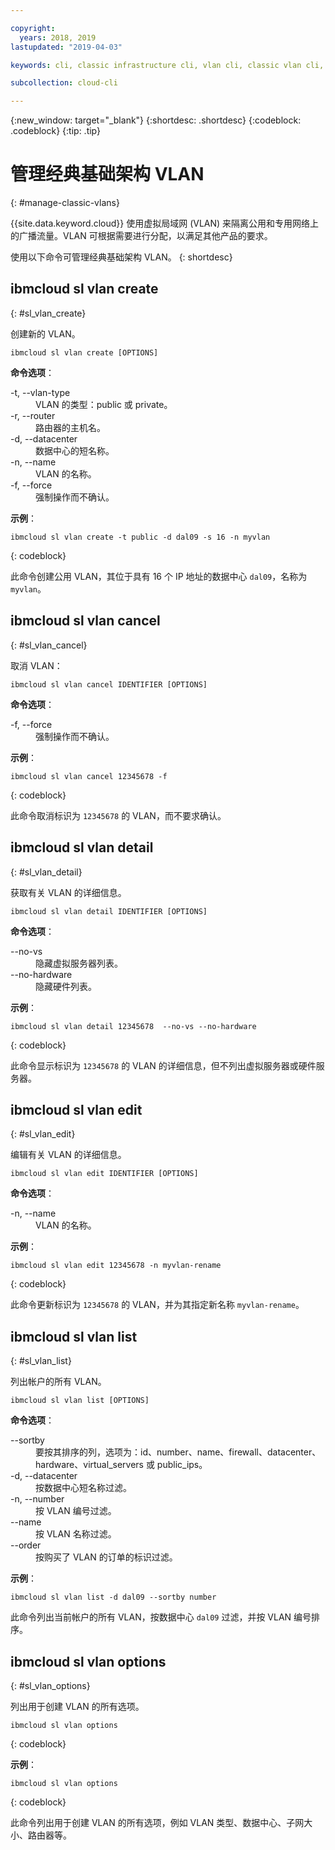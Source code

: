 ```yaml
---

copyright:
  years: 2018, 2019
lastupdated: "2019-04-03"

keywords: cli, classic infrastructure cli, vlan cli, classic vlan cli, ibmcloud sl vlan, manage virtual network cli

subcollection: cloud-cli

---
```


{:new_window: target="_blank"}
{:shortdesc: .shortdesc}
{:codeblock: .codeblock}
{:tip: .tip}

# 管理经典基础架构 VLAN
{: #manage-classic-vlans}

{{site.data.keyword.cloud}} 使用虚拟局域网 (VLAN) 来隔离公用和专用网络上的广播流量。VLAN 可根据需要进行分配，以满足其他产品的要求。

使用以下命令可管理经典基础架构 VLAN。
{: shortdesc}

## ibmcloud sl vlan create
{: #sl_vlan_create}

创建新的 VLAN。
```
ibmcloud sl vlan create [OPTIONS]
```

<strong>命令选项</strong>：
<dl>
<dt>-t, --vlan-type</dt>
<dd>VLAN 的类型：public 或 private。</dd>
<dt>-r, --router</dt>
<dd>路由器的主机名。</dd>
<dt>-d, --datacenter</dt>
<dd>数据中心的短名称。</dd>
<dt>-n, --name</dt>
<dd>VLAN 的名称。</dd>
<dt>-f, --force</dt>
<dd>强制操作而不确认。</dd>
</dl>

**示例**：
```
ibmcloud sl vlan create -t public -d dal09 -s 16 -n myvlan
```
{: codeblock}

此命令创建公用 VLAN，其位于具有 16 个 IP 地址的数据中心 `dal09`，名称为 `myvlan`。

## ibmcloud sl vlan cancel
{: #sl_vlan_cancel}

取消 VLAN：
```
ibmcloud sl vlan cancel IDENTIFIER [OPTIONS]
```

<strong>命令选项</strong>：
<dl>
<dt>-f, --force</dt>
<dd>强制操作而不确认。</dd>
</dl>

**示例**：
```
ibmcloud sl vlan cancel 12345678 -f
```
{: codeblock}

此命令取消标识为 `12345678` 的 VLAN，而不要求确认。

## ibmcloud sl vlan detail
{: #sl_vlan_detail}

获取有关 VLAN 的详细信息。
```
ibmcloud sl vlan detail IDENTIFIER [OPTIONS]
```

<strong>命令选项</strong>：
<dl>
<dt>--no-vs</dt>
<dd>隐藏虚拟服务器列表。</dd>
<dt>--no-hardware</dt>
<dd>隐藏硬件列表。</dd>
</dl>

**示例**：
```
ibmcloud sl vlan detail 12345678  --no-vs --no-hardware
```
{: codeblock}

此命令显示标识为 `12345678` 的 VLAN 的详细信息，但不列出虚拟服务器或硬件服务器。

## ibmcloud sl vlan edit
{: #sl_vlan_edit}

编辑有关 VLAN 的详细信息。
```
ibmcloud sl vlan edit IDENTIFIER [OPTIONS]
```

<strong>命令选项</strong>：
<dl>
<dt>-n, --name</dt>
<dd>VLAN 的名称。</dd>
</dl>

**示例**：
```
ibmcloud sl vlan edit 12345678 -n myvlan-rename
```
{: codeblock}

此命令更新标识为 `12345678` 的 VLAN，并为其指定新名称 `myvlan-rename`。

## ibmcloud sl vlan list
{: #sl_vlan_list}

列出帐户的所有 VLAN。
```
ibmcloud sl vlan list [OPTIONS]
```

<strong>命令选项</strong>：
<dl>
<dt>--sortby</dt>
<dd>要按其排序的列，选项为：id、number、name、firewall、datacenter、hardware、virtual_servers 或 public_ips。</dd>
<dt>-d, --datacenter</dt>
<dd>按数据中心短名称过滤。</dd>
<dt>-n, --number</dt>
<dd>按 VLAN 编号过滤。</dd>
<dt>--name</dt>
<dd>按 VLAN 名称过滤。</dd>
<dt>--order</dt>
<dd>按购买了 VLAN 的订单的标识过滤。</dd>
</dl>

**示例**：
```
ibmcloud sl vlan list -d dal09 --sortby number
```
此命令列出当前帐户的所有 VLAN，按数据中心 `dal09` 过滤，并按 VLAN 编号排序。

## ibmcloud sl vlan options
{: #sl_vlan_options}

列出用于创建 VLAN 的所有选项。
```
ibmcloud sl vlan options
```
{: codeblock}

**示例**：
```
ibmcloud sl vlan options
```
{: codeblock}

此命令列出用于创建 VLAN 的所有选项，例如 VLAN 类型、数据中心、子网大小、路由器等。

